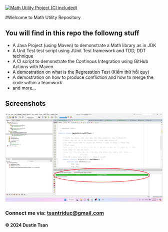[![Math Utility Project (CI included)](https://github.com/TsanTriDuc/math-util/actions/workflows/maven.yml/badge.svg)](https://github.com/TsanTriDuc/math-util/actions/workflows/maven.yml)

#Welcome to Math Utility Repository

## You will find in this repo the followng stuff

- A Java Project (using Maven) to demonstrate a Math library as in JDK
- A Unit Test test script using JUnit Test framework and TDD, DDT technique
- A CI script to demonstrate the Continous Integration using GitHub Actions with Maven
- A demostration on what is the Regresstion Test (Kiểm thử hồi quy)
- A demostration on how to produce confliction and how to merge the code within a teamwork
- and more...

## Screenshots

![Source code and test script](https://github.com/TsanTriDuc/math-util/blob/main/screenshots/SourceCodeAndUnitTest.png)

### Connect me via: tsantriduc@gmail.com

#### &#169; 2024 Dustin Tsan
